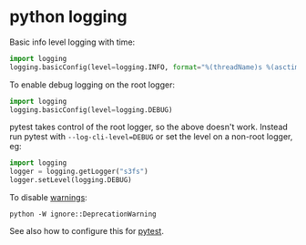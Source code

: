 # python logging

Basic info level logging with time:

```python
import logging
logging.basicConfig(level=logging.INFO, format="%(threadName)s %(asctime)s %(levelname)s %(message)s")
```

To enable debug logging on the root logger:

```python
import logging
logging.basicConfig(level=logging.DEBUG)
```

pytest takes control of the root logger, so the above doesn't work. Instead run pytest with `--log-cli-level=DEBUG` or set the level on a non-root logger, eg:

```python
import logging
logger = logging.getLogger("s3fs")
logger.setLevel(logging.DEBUG)
```

To disable [warnings](https://docs.python.org/3/library/warnings.html):

```
python -W ignore::DeprecationWarning
```

See also how to configure this for [pytest](https://docs.pytest.org/en/latest/how-to/capture-warnings.html#disabling-warnings-summary).
